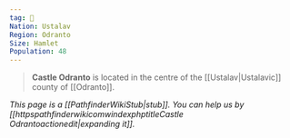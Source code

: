 ```yaml
---
tag: 🏰
Nation: Ustalav
Region: Odranto
Size: Hamlet
Population: 48
---
```


> **Castle Odranto** is located in the centre of the [[Ustalav|Ustalavic]] county of [[Odranto]].



*This page is a [[PathfinderWikiStub|stub]]. You can help us by [[httpspathfinderwikicomwindexphptitleCastle Odrantoactionedit|expanding it]].*








